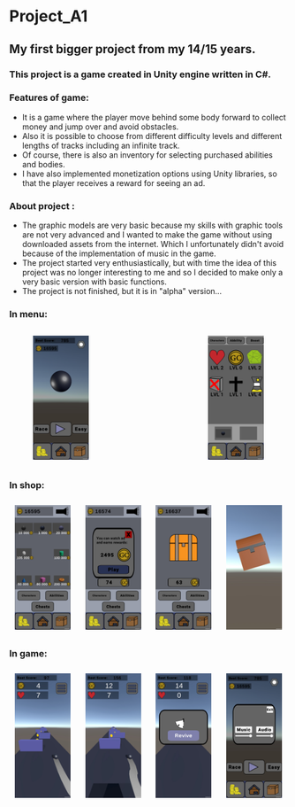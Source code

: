 <h1>Project_A1</h1>

<h2>My first bigger project from my 14/15 years. </h2>

<h3> This project is a game created in Unity engine written in C#. </h2>
<h3> Features of game: </h2>

<ul>
<li>It is a game where the player move behind some body forward to collect money and jump over and avoid obstacles.</li>

<li>Also it is possible to choose from different difficulty levels and different lengths of tracks including an infinite track. </li>

<li>Of course, there is also an inventory for selecting purchased abilities and bodies.</li>

<li>I have also implemented monetization options using Unity libraries, so that the player receives a reward for seeing an ad.</li>

</ul>

<h3> About project :</h3>

<ul>
<li>The graphic models are very basic because my skills with graphic tools are not very advanced and I wanted to make the game without using downloaded assets from the internet. Which I unfortunately didn't avoid because of the implementation of music in the game.</li>

<li>The project started very enthusiastically, but with time the idea of this project was no longer interesting to me and so I decided to make only a very basic version with basic functions. </li>

<li>The project is not finished, but it is in "alpha" version...</li>

</ul>

<style>
  .row {
    display: flex;
    justify-content: space-between;
  }
</style>

<h3>In menu:</h3>
<div class="row">
<img style="padding: 2.5% 8.5%" src="./project-A/menu.jpg" alt="menu" width="20%" height="20%"/>
<img style="padding: 2.5% 8.5%" src="./project-A/abbility-inventory.jpg" alt="ability-inventory" width="20%" height="20%"/>
</div>
<h3>In shop:</h3>
<div class="row">
<img style="padding: 2%" src="./project-A/character-shop.jpg" alt="character-shop" width="20%" height="20%"/>
<img style="padding: 2%" src="./project-A/reward-ad.jpg" alt="reward-ad" width="20%" height="20%"/>
<img style="padding: 2%" src="./project-A/chest.jpg" alt="chest" width="20%" height="20%"/>
<img style="padding: 2%" src="./project-A/chest-anim.jpg" alt="chest-anim" width="20%" height="20%"/>
</div>
<h3>In game:</h3>
<div class="row">
<img style="padding: 2%" src="./project-A/game1.jpg" alt="game1" width="20%" height="20%"/>
<img style="padding: 2%" src="./project-A/game2.jpg" alt="game2" width="20%" height="20%"/>
<img style="padding: 2%" src="./project-A/death.jpg" alt="death" width="20%" height="20%"/>
<img style="padding: 2%" src="./project-A/sett.jpg" alt="settings" width="20%" height="20%"/>
</div>

